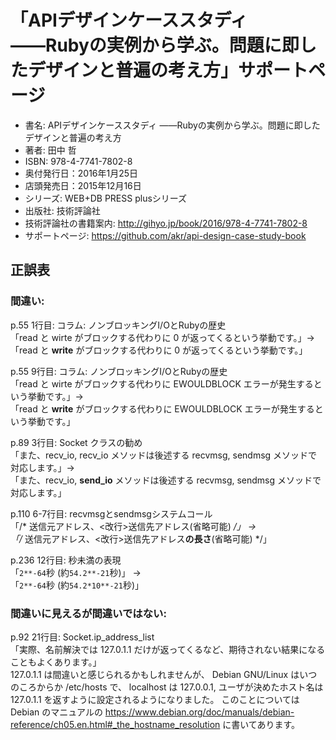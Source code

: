 # 「APIデザインケーススタディ ――Rubyの実例から学ぶ。問題に即したデザインと普遍の考え方」サポートページ

- 書名: APIデザインケーススタディ ――Rubyの実例から学ぶ。問題に即したデザインと普遍の考え方
- 著者: 田中 哲
- ISBN: 978-4-7741-7802-8
- 奥付発行日：2016年1月25日
- 店頭発売日：2015年12月16日
- シリーズ: WEB+DB PRESS plusシリーズ
- 出版社: 技術評論社
- 技術評論社の書籍案内: http://gihyo.jp/book/2016/978-4-7741-7802-8
- サポートページ: https://github.com/akr/api-design-case-study-book

## 正誤表

### 間違い:

p.55 1行目: コラム: ノンブロッキングI/OとRubyの歴史  
「read と wirte がブロックする代わりに 0 が返ってくるという挙動です。」->  
「read と **write** がブロックする代わりに 0 が返ってくるという挙動です。」

p.55 9行目: コラム: ノンブロッキングI/OとRubyの歴史  
「read と wirte がブロックする代わりに EWOULDBLOCK エラーが発生するという挙動です。」->  
「read と **write** がブロックする代わりに EWOULDBLOCK エラーが発生するという挙動です。」

p.89 3行目: Socket クラスの勧め  
「また、recv_io, recv_io メソッドは後述する recvmsg, sendmsg メソッドで対応します。」->  
「また、recv_io, **send_io** メソッドは後述する recvmsg, sendmsg メソッドで対応します。」

p.110 6-7行目: recvmsgとsendmsgシステムコール  
「/* 送信元アドレス、<改行>送信先アドレス(省略可能) */」 ->  
「/* 送信元アドレス、<改行>送信先アドレス**の長さ**(省略可能) */」

p.236 12行目: 秒未満の表現  
「`2**-64`秒 (約`54.2**-21`秒)」 ->  
「`2**-64`秒 (約`54.2*10**-21`秒)」

### 間違いに見えるが間違いではない:

p.92 21行目: Socket.ip_address_list  
「実際、名前解決では 127.0.1.1 だけが返ってくるなど、期待されない結果になることもよくあります。」  
127.0.1.1 は間違いと感じられるかもしれませんが、
Debian GNU/Linux はいつのころからか /etc/hosts で、
localhost は 127.0.0.1, ユーザが決めたホスト名は 127.0.1.1 を返すように設定されるようになりました。
このことについては Debian のマニュアルの
https://www.debian.org/doc/manuals/debian-reference/ch05.en.html#_the_hostname_resolution
に書いてあります。


